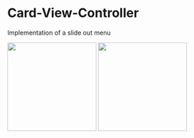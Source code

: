 # Card-View-Controller
Implementation of a slide out menu

<img src="https://user-images.githubusercontent.com/46055179/62898396-6e847880-bd66-11e9-9a04-48af8bcc0a00.jpeg" width="200">
<img src="https://user-images.githubusercontent.com/46055179/62898395-6e847880-bd66-11e9-9929-a41fa188b71b.jpeg" width="200">
